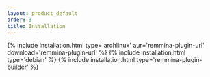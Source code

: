 ```yaml
---
layout: product_default
order: 3
title: Installation
---
```

{% include installation.html type='archlinux' aur='remmina-plugin-url' download='remmina-plugin-url' %}
{% include installation.html type='debian' %}
{% include installation.html type='remmina-plugin-builder' %}
